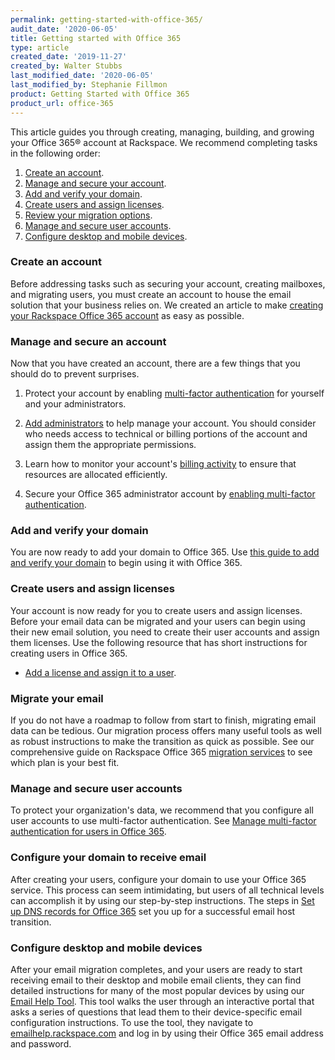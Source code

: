 ```yaml
---
permalink: getting-started-with-office-365/
audit_date: '2020-06-05'
title: Getting started with Office 365
type: article
created_date: '2019-11-27'
created_by: Walter Stubbs
last_modified_date: '2020-06-05'
last_modified_by: Stephanie Fillmon
product: Getting Started with Office 365
product_url: office-365
---
```


This article guides you through creating, managing, building, and growing your Office 365&reg; account at Rackspace. We recommend completing tasks in the following order:

1. [Create an account](#create-an-account).
2. [Manage and secure your account](#manage-and-secure-an-account).
3. [Add and verify your domain](#add-and-verify-your-domain).
4. [Create users and assign licenses](#creating-users-and-assigning-licenses).
5. [Review your migration options](#migrate-your-email).
6. [Manage and secure user accounts](#manage-and-secure-user-accounts).
7. [Configure desktop and mobile devices](#configure-desktop-and-mobile-devices).

### Create an account

Before addressing tasks such as securing your account, creating mailboxes, and migrating users, you must create an account to house the email solution that your business relies on. We created an article to make [creating your Rackspace Office 365 account](/how-to/sign-up-for-rackspace-services/#office-365) as easy as possible.

### Manage and secure an account

Now that you have created an account, there are a few things that you should do to prevent surprises.

1. Protect your account by enabling [multi-factor authentication](/how-to/multi-factor-authentication-from-the-cloud-control-panel/) for yourself and your administrators.

2. [Add administrators](/how-to/manage-email-administrators-with-the-cloud-office-control-panel/#add-an-administrator) to help manage your account. You should consider who needs access to technical or billing portions of the account and assign them the appropriate permissions.

3. Learn how to monitor your account's [billing activity](/how-to/view-invoice-history-cloud-office-control-panel/) to ensure that resources are allocated efficiently.

4. Secure your Office 365 administrator account by [enabling multi-factor authentication](/how-to/manage-multi-factor-authentication-for-users-in-office-365/).

### Add and verify your domain

You are now ready to add your domain to Office 365. Use [this guide to add and verify your domain](/how-to/add-a-domain-in-office-365/) to begin using it with Office 365.

### Create users and assign licenses

Your account is now ready for you to create users and assign licenses. Before your email data can be migrated and your users can begin using their new email solution, you need to create their user accounts and assign them licenses. Use the following resource that has short instructions for creating users in Office 365.

  - [Add a license and assign it to a user](/how-to/add-an-office-365-license/).

### Migrate your email

If you do not have a roadmap to follow from start to finish, migrating email data can be tedious. Our migration process offers many useful tools as well as robust instructions to make the transition as quick as possible. See our comprehensive guide on Rackspace Office 365 [migration services](/how-to/email-migration-services/) to see which plan is your best fit.

### Manage and secure user accounts

To protect your organization's data, we recommend that you configure all user accounts to use multi-factor authentication. See  [Manage multi-factor authentication for users in Office 365](/how-to/manage-multi-factor-authentication-for-users-in-office-365/).

### Configure your domain to receive email

After creating your users, configure your domain to use your Office 365 service. This process can seem intimidating, but users of all technical levels can accomplish it by using our step-by-step instructions. The steps in [Set up DNS records for Office 365](/how-to/configure-dns-for-office-365-services/) set you up for a successful email host transition.

### Configure desktop and mobile devices

After your email migration completes, and your users are ready to start receiving email to their desktop and mobile email clients, they can find detailed instructions for many of the most popular devices by using our [Email Help Tool](https://emailhelp.rackspace.com). This tool walks the user through an interactive portal that asks a series of questions that lead them to their device-specific email configuration instructions. To use the tool, they navigate to [emailhelp.rackspace.com](https://emailhelp.rackspace.com) and log in by using their Office 365 email address and password.
